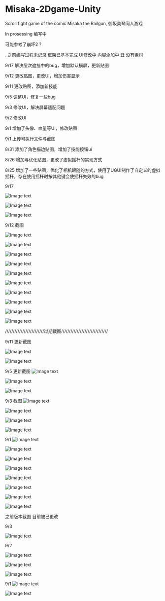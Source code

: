 # Misaka-2Dgame-Unity
Scroll fight game of the comic Misaka the Railgun, 御坂美琴同人游戏

In prosessing
编写中

可能参考了崩坏2？

..之前编写过程未记录
框架已基本完成
UI修改中
内容添加中
丑
没有素材

9/17
解决层次遮挡中的bug，增加默认横屏，更新贴图

9/12
更改贴图，更改UI，增加伤害显示

9/11
更改贴图，添加新技能

9/5
调整UI，修复一些bug

9/3
修改UI，解决屏幕适配问题

9/2
修改UI

9/1
增加了头像、血量等UI，修改贴图

9/1
上传可执行文件与截图

8/31
添加了角色描边贴图，增加了技能按钮ui

8/26
增加与优化贴图，更改了虚拟摇杆的实现方式

8/25
增加了一些贴图，优化了相机跟随的方式，使用了UGUI制作了自定义的虚拟摇杆，存在使用摇杆时按其他键会使摇杆失效的bug



9/17

![Image text](https://github.com/voidarea97/Misaka-2Dgame-Unity/blob/master/%E8%BF%90%E8%A1%8C%E6%88%AA%E5%9B%BE/180917.1.png)

![Image text](https://github.com/voidarea97/Misaka-2Dgame-Unity/blob/master/%E8%BF%90%E8%A1%8C%E6%88%AA%E5%9B%BE/180917.2.png)

![Image text](https://github.com/voidarea97/Misaka-2Dgame-Unity/blob/master/%E8%BF%90%E8%A1%8C%E6%88%AA%E5%9B%BE/180917.3.png)

9/12 截图


![Image text](https://github.com/voidarea97/Misaka-2Dgame-Unity/blob/master/%E8%BF%90%E8%A1%8C%E6%88%AA%E5%9B%BE/180912.1.png)

![Image text](https://github.com/voidarea97/Misaka-2Dgame-Unity/blob/master/%E8%BF%90%E8%A1%8C%E6%88%AA%E5%9B%BE/180912.2.png)

![Image text](https://github.com/voidarea97/Misaka-2Dgame-Unity/blob/master/%E8%BF%90%E8%A1%8C%E6%88%AA%E5%9B%BE/180912.3.png)

![Image text](https://github.com/voidarea97/Misaka-2Dgame-Unity/blob/master/%E8%BF%90%E8%A1%8C%E6%88%AA%E5%9B%BE/180912.4.png)

![Image text](https://github.com/voidarea97/Misaka-2Dgame-Unity/blob/master/%E8%BF%90%E8%A1%8C%E6%88%AA%E5%9B%BE/180912.5.png)

![Image text](https://github.com/voidarea97/Misaka-2Dgame-Unity/blob/master/%E8%BF%90%E8%A1%8C%E6%88%AA%E5%9B%BE/180912.6.png)

![Image text](https://github.com/voidarea97/Misaka-2Dgame-Unity/blob/master/%E8%BF%90%E8%A1%8C%E6%88%AA%E5%9B%BE/180912.7.png)



![Image text](https://github.com/voidarea97/Misaka-2Dgame-Unity/blob/master/%E8%BF%90%E8%A1%8C%E6%88%AA%E5%9B%BE/180911.1.png)

![Image text](https://github.com/voidarea97/Misaka-2Dgame-Unity/blob/master/%E8%BF%90%E8%A1%8C%E6%88%AA%E5%9B%BE/180903.2.png)

![Image text](https://github.com/voidarea97/Misaka-2Dgame-Unity/blob/master/%E8%BF%90%E8%A1%8C%E6%88%AA%E5%9B%BE/180903.3.png)



/////////////////////////过期截图//////////////////////////////


9/11 更新截图

![Image text](https://github.com/voidarea97/Misaka-2Dgame-Unity/blob/master/%E8%BF%90%E8%A1%8C%E6%88%AA%E5%9B%BE/180911.2.png)

![Image text](https://github.com/voidarea97/Misaka-2Dgame-Unity/blob/master/%E8%BF%90%E8%A1%8C%E6%88%AA%E5%9B%BE/180911.3.png)



9/5 更新截图
![Image text](https://github.com/voidarea97/Misaka-2Dgame-Unity/blob/master/%E8%BF%90%E8%A1%8C%E6%88%AA%E5%9B%BE/180905.1.png)

![Image text](https://github.com/voidarea97/Misaka-2Dgame-Unity/blob/master/%E8%BF%90%E8%A1%8C%E6%88%AA%E5%9B%BE/180905.2.png)

![Image text](https://github.com/voidarea97/Misaka-2Dgame-Unity/blob/master/%E8%BF%90%E8%A1%8C%E6%88%AA%E5%9B%BE/180905.3.png)


9/3 截图
![Image text](https://github.com/voidarea97/Misaka-2Dgame-Unity/blob/master/%E8%BF%90%E8%A1%8C%E6%88%AA%E5%9B%BE/180903.1.png)

![Image text](https://github.com/voidarea97/Misaka-2Dgame-Unity/blob/master/%E8%BF%90%E8%A1%8C%E6%88%AA%E5%9B%BE/180903.2.png)

![Image text](https://github.com/voidarea97/Misaka-2Dgame-Unity/blob/master/%E8%BF%90%E8%A1%8C%E6%88%AA%E5%9B%BE/180903.4.png)

![Image text](https://github.com/voidarea97/Misaka-2Dgame-Unity/blob/master/%E8%BF%90%E8%A1%8C%E6%88%AA%E5%9B%BE/180903.5.png)


9/1
![Image text](https://github.com/voidarea97/Misaka-2Dgame-Unity/blob/master/%E8%BF%90%E8%A1%8C%E6%88%AA%E5%9B%BE/3.png)

![Image text](https://github.com/voidarea97/Misaka-2Dgame-Unity/blob/master/%E8%BF%90%E8%A1%8C%E6%88%AA%E5%9B%BE/4.png)

![Image text](https://github.com/voidarea97/Misaka-2Dgame-Unity/blob/master/%E8%BF%90%E8%A1%8C%E6%88%AA%E5%9B%BE/5.png)

![Image text](https://github.com/voidarea97/Misaka-2Dgame-Unity/blob/master/%E8%BF%90%E8%A1%8C%E6%88%AA%E5%9B%BE/6.png)

![Image text](https://github.com/voidarea97/Misaka-2Dgame-Unity/blob/master/%E8%BF%90%E8%A1%8C%E6%88%AA%E5%9B%BE/6.1.png)

![Image text](https://github.com/voidarea97/Misaka-2Dgame-Unity/blob/master/%E8%BF%90%E8%A1%8C%E6%88%AA%E5%9B%BE/7.png)


![Image text](https://github.com/voidarea97/Misaka-2Dgame-Unity/blob/master/%E8%BF%90%E8%A1%8C%E6%88%AA%E5%9B%BE/9.png)

![Image text](https://github.com/voidarea97/Misaka-2Dgame-Unity/blob/master/%E8%BF%90%E8%A1%8C%E6%88%AA%E5%9B%BE/10.png)











之前版本截图
目前被已更改




9/3

![Image text](https://github.com/voidarea97/Misaka-2Dgame-Unity/blob/master/%E8%BF%90%E8%A1%8C%E6%88%AA%E5%9B%BE/180903.3.png)

9/2

![Image text](https://github.com/voidarea97/Misaka-2Dgame-Unity/blob/master/%E8%BF%90%E8%A1%8C%E6%88%AA%E5%9B%BE/11.png)

![Image text](https://github.com/voidarea97/Misaka-2Dgame-Unity/blob/master/%E8%BF%90%E8%A1%8C%E6%88%AA%E5%9B%BE/12.png)

![Image text](https://github.com/voidarea97/Misaka-2Dgame-Unity/blob/master/%E8%BF%90%E8%A1%8C%E6%88%AA%E5%9B%BE/8.png)

9/1 
![Image text](https://github.com/voidarea97/Misaka-2Dgame-Unity/blob/master/%E8%BF%90%E8%A1%8C%E6%88%AA%E5%9B%BE/1.png)

![Image text](https://github.com/voidarea97/Misaka-2Dgame-Unity/blob/master/%E8%BF%90%E8%A1%8C%E6%88%AA%E5%9B%BE/2.png)


